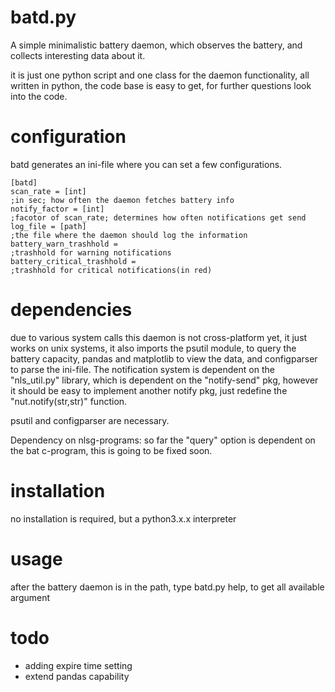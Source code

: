 # batd.py
A simple minimalistic battery daemon, which observes the battery,
and collects interesting data about it.

it is just one python script and one class for the daemon functionality,
all written in python, the code base is easy to get, for further questions
look into the code.

# configuration
batd generates an ini-file where you can set a few configurations.
```
[batd]
scan_rate = [int] 
;in sec; how often the daemon fetches battery info
notify_factor = [int] 
;facotor of scan_rate; determines how often notifications get send  
log_file = [path] 
;the file where the daemon should log the information
battery_warn_trashhold = 
;trashhold for warning notifications
battery_critical_trashhold = 
;trashhold for critical notifications(in red)
```

# dependencies
due to various system calls this daemon is not cross-platform yet, it just works on unix systems,
it also imports the psutil module, to query the battery capacity,
pandas and matplotlib to view the data,
and configparser to parse the ini-file.
The notification system is dependent on the "nls_util.py" library, which is dependent on the "notify-send" pkg, however it should be easy to implement another notify pkg, just redefine the "nut.notify(str,str)" function.

psutil and configparser are necessary.

Dependency on nlsg-programs:
so far the "query" option is dependent on the bat c-program, this is going to be fixed soon.

# installation
no installation is required, but a python3.x.x interpreter

# usage
after the battery daemon is in the path,
type batd.py help, to get all available argument

# todo
 - adding expire time setting
 - extend pandas capability

